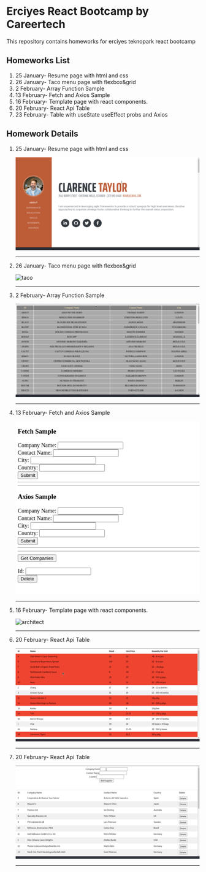 <h1>Erciyes React Bootcamp by Careertech</h1>

<p>This repository contains homeworks for erciyes teknopark react bootcamp</p>

<h2>Homeworks List</h2>

<ol>
<li>25 January- Resume page with html and css</li>
<li>26 January- Taco menu page with flexbox&grid</li>
<li>2 February- Array Function Sample</li>
<li>13 February- Fetch and Axios Sample</li>
<li>16 February- Template page with react components.</li>
<li>20 February- React Api Table</li>
<li>23 February- Table with useState useEffect probs and Axios</li>

</ol>

<!-- ----------------------------- -->

<h2>Homework Details</h2>

<ol>
<li>25 January- Resume page with html and css <br>

![resume](./Resume-25January/resume.gif)

 </li>
 <hr>
<li>26 January- Taco menu page with flexbox&grid
<br>

![taco](./Taco-26January/taco.gif)</li>

<hr>

<li>2 February- Array Function Sample
<br>

![customer table](./Array-Functions-2February/customer-table.gif)

</li>
<hr>
<li>13 February- Fetch and Axios Sample

<br>

![axios fetch](./fetch-axios-13February/axios-fetch.png)</li>

<hr>

<li>16 February- Template page with react components.

<br>

![architect](./architect-16february/architect.gif)</li>

<hr>

<li>20 February- React Api Table

<br>

![react-api table](./api-table-react-20february/react-api-table.gif)</li>

<hr>

<li>20 February- React Api Table

<br>

![axios-api table](./axios-usestate-useeffect-23february/axios.gif)</li>

<hr>

</ol>
